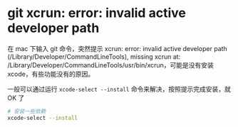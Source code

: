 # git xcrun: error: invalid active developer path

在 mac 下输入 git 命令，突然提示 xcrun: error: invalid active developer path (/Library/Developer/CommandLineTools), missing xcrun at: /Library/Developer/CommandLineTools/usr/bin/xcrun，可能是没有安装 xcode，有些功能没有的原因。

一般可以通过运行 `xcode-select --install` 命令来解决，按照提示完成安装，就 OK 了

```bash
# 安装一些依赖
xcode-select --install
```